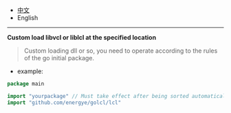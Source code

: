 * [中文](README.md)   
* English  

----


**Custom load libvcl or liblcl at the specified location**

> Custom loading dll or so, you need to operate according to the rules of the go initial package.
 
* example:
```go
package main

import "yourpackage" // Must take effect after being sorted automatically before the vcl package.
import "github.com/energye/golcl/lcl"

```
